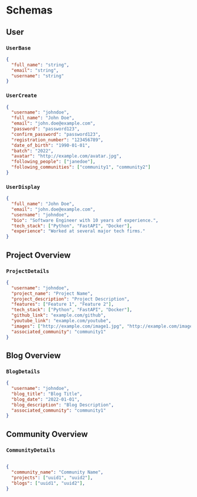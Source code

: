 

# Schemas

## User

### `UserBase`

```json
{
  "full_name": "string",
  "email": "string",
  "username": "string"
}
```

### `UserCreate`

```json
{
  "username": "johndoe",
  "full_name": "John Doe",
  "email": "john.doe@example.com",
  "password": "password123",
  "confirm_password": "password123",
  "registration_number": "123456789",
  "date_of_birth": "1990-01-01",
  "batch": "2022",
  "avatar": "http://example.com/avatar.jpg",
  "following_people": ["janedoe"],
  "following_communities": ["community1", "community2"]
}
```

### `UserDisplay`

```json
{
  "full_name": "John Doe",
  "email": "john.doe@example.com",
  "username": "johndoe",
  "bio": "Software Engineer with 10 years of experience.",
  "tech_stack": ["Python", "FastAPI", "Docker"],
  "experience": "Worked at several major tech firms."
}
```

## Project Overview

### `ProjectDetails`

```json
{
  "username": "johndoe",
  "project_name": "Project Name",
  "project_description": "Project Description",
  "features": ["Feature 1", "Feature 2"],
  "tech_stack": ["Python", "FastAPI", "Docker"],
  "github_link": "example.com/github",
  "youtube_link": "example.com/youtube",
  "images": ["http://example.com/image1.jpg", "http://example.com/image2.jpg"],
  "associated_community": "community1"
}
```

## Blog Overview

### `BlogDetails`

```json
{
  "username": "johndoe",
  "blog_title": "Blog Title",
  "blog_date": "2022-01-01",
  "blog_description": "Blog Description",
  "associated_community": "community1"
}
```

## Community Overview

### `CommunityDetails`

```json

{
  "community_name": "Community Name",
  "projects": ["uuid1", "uuid2"],
  "blogs": ["uuid1", "uuid2"],
}

```
